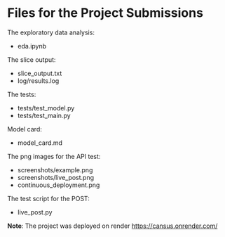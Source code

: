 # Files for the Project Submissions

The exploratory data analysis:
* eda.ipynb

The slice output:
* slice_output.txt
* log/results.log

The tests:
* tests/test_model.py
* tests/test_main.py

Model card:
* model_card.md

The png images for the API test:
* screenshots/example.png
* screenshots/live_post.png
* continuous_deployment.png

The test script for the POST:
* live_post.py

**Note**: The project was deployed on render
https://cansus.onrender.com/

